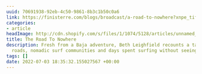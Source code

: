 ```yaml
---
uuid: 70691938-92eb-4c50-9861-8b3c1b50c0a6
link: https://finisterre.com/blogs/broadcast/a-road-to-nowhere?xnpe_tifc=4DBuhF4uh.oJxIzJ4DBNbjpsafeWaeiWhFW6hfp3alB8bf8cRf4gVd46EMQ-tu4vaMpNbdHXx.EN4FYjhk4NxDnJ
categories:
- article
headImage: http://cdn.shopify.com/s/files/1/1074/5128/articles/unnamed_7b26e018-8d92-4cfd-8caa-d582b4b81072.jpg?v=1656063428
title: The Road To Nowhere
description: Fresh from a Baja adventure, Beth Leighfield recounts a tale of washboard
  roads, nomadic surf communities and days spent surfing without seeing another soul.
tags: []
date: 2022-07-03 18:35:32.155027567 +00:00
---
```

